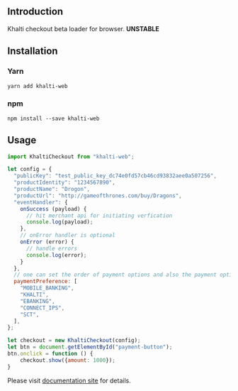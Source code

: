 ## Introduction
Khalti checkout beta loader for browser. <strong>UNSTABLE</strong>

## Installation
### Yarn
`yarn add khalti-web`

### npm
`npm install --save khalti-web`


## Usage
```javascript
import KhaltiCheckout from "khalti-web";

let config = {
  "publicKey": "test_public_key_dc74e0fd57cb46cd93832aee0a507256",
  "productIdentity": "1234567890",
  "productName": "Drogon",
  "productUrl": "http://gameofthrones.com/buy/Dragons",
  "eventHandler": {
    onSuccess (payload) {
      // hit merchant api for initiating verfication
      console.log(payload);
    },
    // onError handler is optional
    onError (error) {
      // handle errors
      console.log(error);
    }
  },
  // one can set the order of payment options and also the payment options based on the order and items in the array
  paymentPreference: [
    "MOBILE_BANKING",
    "KHALTI",
    "EBANKING",
    "CONNECT_IPS",
    "SCT",
  ],
};

let checkout = new KhaltiCheckout(config);
let btn = document.getElementById("payment-button");
btn.onclick = function () {
	checkout.show({amount: 1000});
}
```

Please visit [documentation site](http://docs.khalti.com) for details.
